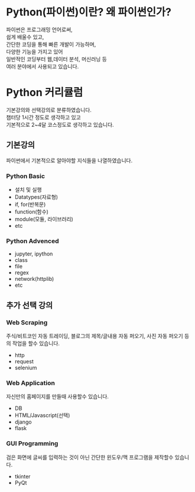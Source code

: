 # Python(파이썬)이란? 왜 파이썬인가?
파이썬은 프로그래밍 언어로써,  
쉽게 배울수 있고,  
간단한 코딩을 통해 빠른 개발이 가능하며,  
다양한 기능을 가지고 있어  
일반적인 코딩부터 웹,데이터 분석, 머신러닝 등  
여러 분야에서 사용되고 있습니다.  

# Python 커리큘럼
기본강의와 선택강의로 분류하였습니다.  
챕터당 1시간 정도로 생각하고 있고  
기본적으로 2~4달 코스정도로 생각하고 있습니다.  

## 기본강의
파이썬에서 기본적으로 알아야할 지식들을 나열하였습니다.  

### Python Basic
* 설치 및 실행
* Datatypes(자료형)
* if, for(반복문)
* function(함수)
* module(모듈, 라이브러리)
* etc

### Python Advenced
* jupyter, ipython
* class
* file
* regex
* network(httplib)
* etc

## 추가 선택 강의
### Web Scraping
주식/비트코인 자동 트레이딩, 블로그의 제목/글내용 자동 퍼오기, 사진 자동 퍼오기 등의 작업을 할수 있습니다.
* http
* request
* selenium

### Web Application
자신만의 홈페이지를 만들때 사용할수 있습니다.
* DB
* HTML/Javascript(선택)
* django
* flask

### GUI Programming
검은 화면에 글씨를 입력하는 것이 아닌 간단한 윈도우/맥 프로그램을 제작할수 있습니다.
* tkinter
* PyQt
